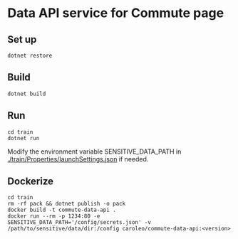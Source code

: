 # Data API service for Commute page

Set up
---
```
dotnet restore
```

Build
---
```
dotnet build
```

Run
---
```
cd train
dotnet run
```
Modify the environment variable SENSITIVE\_DATA\_PATH in [./train/Properties/launchSettings.json](/train/Properties/launchSettings.json) if needed.

Dockerize
---
```
cd train
rm -rf pack && dotnet publish -o pack
docker build -t commute-data-api .
docker run --rm -p 1234:80 -e SENSITIVE_DATA_PATH='/config/secrets.json' -v /path/to/sensitive/data/dir:/config caroleo/commute-data-api:<version>
```